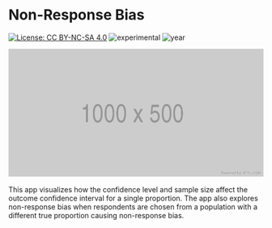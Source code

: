 # Non-Response Bias

[![License: CC BY-NC-SA 4.0](https://img.shields.io/badge/License-CC%20BY--NC--SA%204.0-lightgrey.svg)](https://creativecommons.org/licenses/by-nc-sa/4.0/) ![experimental](https://img.shields.io/badge/lifecycle-experimental-orange) ![year](https://img.shields.io/badge/year-2020-lightgrey)

![App Screenshot](/docs/screenshot.png)

This app visualizes how the confidence level and sample size affect the outcome confidence interval for a single proportion. The app also explores non-response bias when respondents are chosen from a population with a different true proportion causing non-response bias.